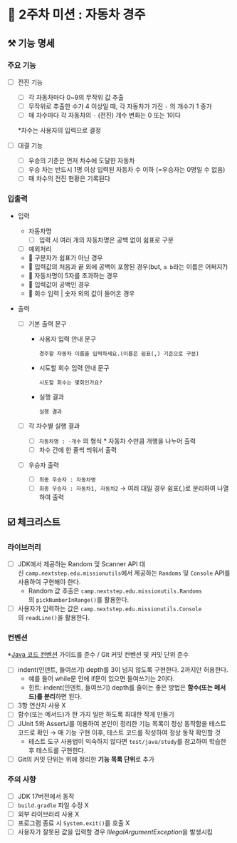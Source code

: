 # 🚀 2주차 미션 : 자동차 경주

## ⚒️ 기능 명세

### 주요 기능

- [ ]  전진 기능
    - [ ]  각 자동차마다 0~9의 무작위 값 추출
    - [ ]  무작위로 추출한 수가 4 이상일 때, 각 자동차가 가진 `-` 의 개수가 1 증가
    - [ ]  매 차수마다 각 자동차의 `-` (전진) 개수 변화는 0 또는 1이다

      *차수는 사용자의 입력으로 결정

- [ ]  대결 기능
    - [ ]  우승의 기준은 먼저 차수에 도달한 자동차
    - [ ]  우승 차는 반드시 1명 이상 입력된 자동차 수 이하 (=우승자는 0명일 수 없음)
    - [ ]  매 차수의 전진 현황은 기록된다

### 입출력

- 입력
    - 자동차명
        - [ ]  입력 시 여러 개의 자동차명은 공백 없이 쉼표로 구분

    - [ ]  예외처리
    - 🚨 구분자가 쉼표가 아닌 경우
    - 🚨 입력값의 처음과 끝 외에 공백이 포함된 경우(but, `a b`라는 이름은 어쩌지?)
    - 🚨 자동차명이 5자를 초과하는 경우
    - 🚨 입력값이 공백인 경우
    - 🚨 회수 입력 | 숫자 외의 값이 들어온 경우

- 출력
    - [ ]  기본 출력 문구
        - 사용자 입력 안내 문구

            ```
            경주할 자동차 이름을 입력하세요.(이름은 쉼표(,) 기준으로 구분)
            ```

        - 시도할 회수 입력 안내 문구

            ```
            시도할 회수는 몇회인가요?
            ```

        - 실행 결과

            ```
            실행 결과
            ```

    - [ ]  각 차수별 실행 결과
        - [ ]  `자동차명 : -개수` 의 형식 * 자동차 수만큼 개행을 나누어 출력
        - [ ]  차수 간에 한 줄씩 띄워서 출력

    - [ ]  우승자 출력
        - [ ]  `최종 우승자 : 자동차명`
        - [ ]  `최종 우승자 : 자동차1, 자동차2` → 여러 대일 경우 쉼표(,)로 분리하여 나열하여 출력

## ☑️ 체크리스트

### 라이브러리

- [ ]  JDK에서 제공하는 Random 및 Scanner API 대신 `camp.nextstep.edu.missionutils`에서 제공하는 `Randoms` 및 `Console` API를 사용하여 구현해야 한다.
    - Random 값 추출은 `camp.nextstep.edu.missionutils.Randoms`의 `pickNumberInRange()`를 활용한다.
- [ ]  사용자가 입력하는 값은 `camp.nextstep.edu.missionutils.Console`의 `readLine()`을 활용한다.

### 컨벤션

*[Java 코드 컨벤션](https://github.com/woowacourse/woowacourse-docs/tree/master/styleguide/java) 가이드를 준수 / Git 커밋 컨벤션 및 커밋 단위 준수

- [ ]  indent(인덴트, 들여쓰기) depth를 3이 넘지 않도록 구현한다. 2까지만 허용한다.
    - 예를 들어 while문 안에 if문이 있으면 들여쓰기는 2이다.
    - 힌트: indent(인덴트, 들여쓰기) depth를 줄이는 좋은 방법은 **함수(또는 메서드)를 분리**하면 된다.
- [ ]  3항 연산자 사용 X
- [ ]  함수(또는 메서드)가 한 가지 일만 하도록 최대한 작게 만들기
- [ ]  JUnit 5와 AssertJ를 이용하여 본인이 정리한 기능 목록이 정상 동작함을 테스트 코드로 확인 → 매 기능 구현 이후, 테스트 코드를 작성하여 정상 동작 확인할 것
    - 테스트 도구 사용법이 익숙하지 않다면 `test/java/study`를 참고하여 학습한 후 테스트를 구현한다.
- [ ]  Git의 커밋 단위는 위에 정리한 **기능 목록 단위**로 추가

### 주의 사항

- [ ]  JDK 17버전에서 동작
- [ ]  `build.gradle` 파일 수정 X
- [ ]  외부 라이브러리 사용 X
- [ ]  프로그램 종료 시 `System.exit()`를 호출 X
- [ ]  사용자가 잘못된 값을 입력할 경우 *IllegalArgumentException*을 발생시킴
